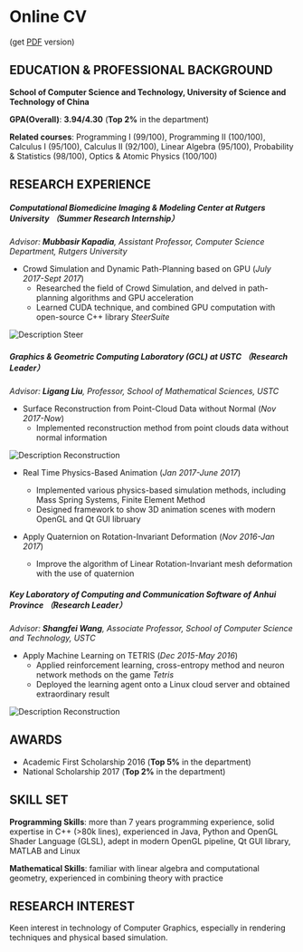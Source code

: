 # Online CV

(get [PDF](https://robert-lu.github.io/Wuyue_CV_(online_version).pdf) version)

## EDUCATION & PROFESSIONAL BACKGROUND

**School of Computer Science and Technology, University of Science and Technology of China**

**GPA(Overall)**: **3.94/4.30** (**Top 2%** in the department)

**Related courses**: Programming I (99/100), Programming II (100/100), Calculus I (95/100), Calculus II (92/100),
Linear Algebra (95/100), Probability & Statistics (98/100), Optics & Atomic Physics (100/100)

## RESEARCH  EXPERIENCE

##### **Computational Biomedicine Imaging & Modeling Center at Rutgers University** （Summer Research Internship）

*Advisor: **Mubbasir Kapadia**, Assistant Professor, Computer Science Department, Rutgers University*

* Crowd Simulation and Dynamic Path-Planning based on GPU (*July 2017-Sept 2017*)
  * Researched the field of Crowd Simulation, and delved in path-planning algorithms and GPU acceleration
  * Learned CUDA technique, and combined GPU computation with open-source C++ library *SteerSuite*

![Description Steer](https://robert-lu.github.io/image/desc_steer.png)

##### **Graphics & Geometric Computing Laboratory (GCL) at USTC** （Research Leader）

*Advisor: **Ligang Liu**, Professor, School of Mathematical Sciences, USTC*

* Surface Reconstruction from Point-Cloud Data without Normal (*Nov 2017-Now*)
  * Implemented reconstruction method from point clouds data without normal information

![Description Reconstruction](https://robert-lu.github.io/image/desc_recons.png)

* Real Time Physics-Based Animation (*Jan 2017-June 2017*)
  * Implemented various physics-based simulation methods, including Mass Spring Systems, Finite Element Method
  * Designed framework to show 3D animation scenes with modern OpenGL and Qt GUI libruary



* Apply Quaternion on Rotation-Invariant Deformation  (*Nov 2016-Jan 2017*)
  * Improve the algorithm of Linear Rotation-Invariant mesh deformation with the use of quaternion

##### **Key Laboratory of Computing and Communication Software of Anhui Province** （Research Leader）

*Advisor: **Shangfei Wang**, Associate Professor, School of Computer Science and Technology, USTC*

* Apply Machine Learning on TETRIS (*Dec 2015-May 2016*)
  * Applied reinforcement learning, cross-entropy method and neuron network methods on the game *Tetris*
  * Deployed the learning agent onto a Linux cloud server and obtained extraordinary result

![Description Reconstruction](https://robert-lu.github.io/image/desc_tetris.png)

##  AWARDS

* Academic First Scholarship 2016 (**Top 5%** in the department)
* National Scholarship 2017 (**Top 2%** in the department)

## SKILL SET

**Programming Skills**: more than 7 years programming experience, solid expertise in C++ (>80k lines), experienced in Java, Python and OpenGL Shader Language (GLSL), adept in modern OpenGL pipeline, Qt GUI library, MATLAB and Linux

**Mathematical Skills**: familiar with linear algebra and computational geometry, experienced in combining theory with practice

## RESEARCH INTEREST

Keen interest in technology of Computer Graphics, especially in rendering techniques and physical based simulation.